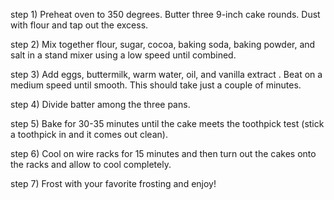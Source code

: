  step 1) Preheat oven to 350 degrees. Butter three 9-inch cake rounds. Dust with flour and tap out the excess.

 step 2) Mix together flour, sugar, cocoa, baking soda, baking powder, and salt in a stand mixer using a low speed until combined.

 step 3) Add eggs, buttermilk, warm water, oil, and vanilla extract . Beat on a medium speed until smooth. This should take just a couple of minutes.

 step 4) Divide batter among the three pans. 

 step 5)  Bake for 30-35 minutes until the cake meets the toothpick test (stick a toothpick in and it comes out clean).

 step 6) Cool on wire racks for 15 minutes and then turn out the cakes onto the racks and allow to cool completely.

 step 7) Frost with your favorite frosting and enjoy!

